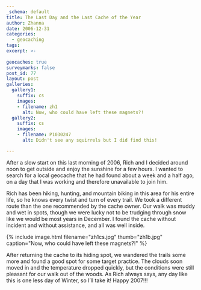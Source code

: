 ```yaml
---
_schema: default
title: The Last Day and the Last Cache of the Year
author: Zhanna
date: 2006-12-31
categories:
  - geocaching
tags:
excerpt: >- 
   
geocaches: true
surveymarks: false
post_id: 77
layout: post   
galleries:
  gallery1:
    suffix: cs
    images:
    - filename: zh1
      alt: Now, who could have left these magnets?!
  gallery2:
    suffix: cs
    images:
    - filename: P1030247
      alt: Didn't see any squirrels but I did find this!      

---      
```


After a slow start on this last morning of 2006, Rich and I decided around noon to get outside and enjoy the sunshine for a few hours. I wanted to search for a local geocache that he had found about a week and a half ago, on a day that I was working and therefore unavailable to join him. 

Rich has been hiking, hunting, and mountain biking in this area for his entire life, so he knows every twist and turn of every trail.  We took a different route than the one recommended by the cache owner. Our walk was muddy and wet in spots, though we were lucky not to be trudging through snow like we would be most years in December. I found the cache without incident and without assistance, and all was well inside. 

{% include image.html filename="zh1cs.jpg" thumb="zh1b.jpg" caption="Now, who could have left these magnets?!" %}

After returning the cache to its hiding spot, we wandered the trails some more and found a good spot for some target practice. The clouds soon moved in and the temperature dropped quickly, but the conditions were still pleasant for our walk out of the woods. As Rich always says, any day like this is one less day of Winter, so I’ll take it! Happy 2007!!!
